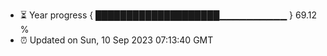 - ⏳ Year progress { ████████████████████▁▁▁▁▁▁▁▁▁▁ } 69.12 %
- ⏰ Updated on Sun, 10 Sep 2023 07:13:40 GMT

